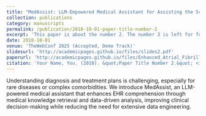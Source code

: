 ```yaml
---
title: "MedAssist: LLM-Empowered Medical Assistant for Assisting the Scrutinization and Comprehension of Electronic Health Records"
collection: publications
category: manuscripts
permalink: /publication/2010-10-01-paper-title-number-2
excerpt: 'This paper is about the number 2. The number 3 is left for future work.'
date: 2010-10-01
venue: 'TheWebConf 2025 (Accepted, Demo Track)'
slidesurl: 'http://academicpages.github.io/files/slides2.pdf'
paperurl: 'http://academicpages.github.io/files/Enhanced_Atrial_Fibrillation_Prediction.pdf'
citation: 'Your Name, You. (2010). &quot;Paper Title Number 2.&quot; <i>Journal 1</i>. 1(2).'
---
```


Understanding diagnosis and treatment plans is challenging, especially for rare diseases or complex comorbidities. We introduce MedAssist, an LLM-powered medical assistant that enhances EHR comprehension through medical knowledge retrieval and data-driven analysis, improving clinical decision-making while reducing the need for extensive data engineering.
